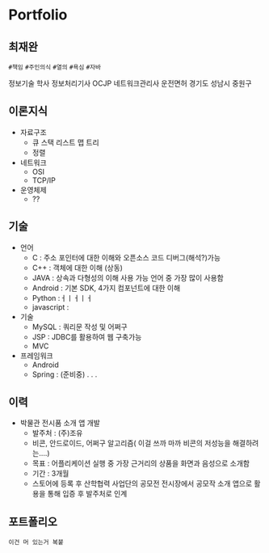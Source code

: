 # Portfolio
## 최재완
`#책임` `#주인의식` `#열의` `#욕심` `#자바`

정보기술 학사
정보처리기사 OCJP 네트워크관리사 운전면허
경기도 성남시 중원구
## 이론지식
* 자료구조
    * 큐 스택 리스트 맵 트리
    * 정렬
* 네트워크
    * OSI
    * TCP/IP
* 운영체제
    * ??
## 기술
* 언어
   * C : 주소 포인터에 대한 이해와 오픈소스 코드 디버그(해석?)가능
   * C++ : 객체에 대한 이해 (상동)
   * JAVA : 상속과 다형성의 이해 사용 가능 언어 중 가장 많이 사용함
   * Android : 기본 SDK, 4가지 컴포넌트에 대한 이해 
   * Python :ㅓㅣㅓㅣㅓ
   * javascript : 
* 기술
   * MySQL : 쿼리문 작성 및 어쩌구
   * JSP : JDBC를 활용하여 웹 구축가능
   * MVC
* 프레임워크
   * Android
   * Spring : (준비중)
    .
    .
    .
## 이력
   * 박물관 전시품 소개 앱 개발
      * 발주처 : (주)조유 
      * 비콘, 안드로이드, 어쩌구 알고리즘( 이걸 쓰까 마까 비콘의 저성능을 해결하려는....)
      * 목표 : 어플리케이션 실행 중 가장 근거리의 상품을 화면과 음성으로 소개함
      * 기간 : 3개월
      * 스토어에 등록 후 산학협력 사업단의 공모전 전시장에서 공모작 소개 앱으로 활용을 통해 입증 후 발주처로 인계
## 포트폴리오
    이건 머 있는거 복붙
